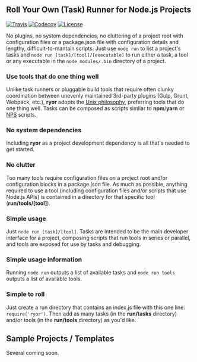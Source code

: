 ## Roll Your Own (Task) Runner for Node.js Projects

[![Travis](https://img.shields.io/travis/ryor-org/ryor.svg)](https://travis-ci.org/ryor-org/ryor/branches)
[![Codecov](https://img.shields.io/codecov/c/github/ryor-org/ryor/v0.0.56.svg)](https://codecov.io/gh/ryor-org/ryor/branch/v0.0.56)
[![License](https://img.shields.io/github/license/ryor-org/ryor.svg)](https://github.com/ryor-org/ryor/blob/master/LICENSE)

No plugins, no system dependencies, no cluttering of a project root with configuration files or a package.json file with configuration details and lengthy, difficult-to-mantain scripts. Just use `node run` to list a project's tasks and `node run [task]/[tool]/[executable]` to run either a task, a tool or any executable in the `node_modules/.bin` directory of a project.

### Use tools that do one thing well

Unlike task runners or pluggable build tools that require often clunky coordination between unevenly maintained 3rd-party plugins (Gulp, Grunt, Webpack, etc.), **ryor** adopts the [Unix philosophy](https://en.wikipedia.org/wiki/Unix_philosophy), preferring tools that do one thing well. Tasks can be composed as scripts similar to **npm**/**yarn** or [NPS](https://www.npmjs.com/package/nps) scripts.

### No system dependencies

Including **ryor** as a project development dependency is all that's needed to get started.

### No clutter

Too many tools require configuration files on a project root and/or configuration blocks in a package.json file.  As much as possible, anything required to use a tool (including configuration files and/or scripts that use Node.js APIs) is contained in a directory for that specific tool (**run/tools/[tool]**).

### Simple usage

Just `node run [task]/[tool]`.  Tasks are intended to be the main developer interface for a project, composing scripts that run tools in series or parallel, and tools are exposed for use by tasks and debugging.

### Simple usage information

Running `node run` outputs a list of available tasks and `node run tools` outputs a list of available tools.

### Simple to roll

Just create a run directory that contains an index.js file with this one line: `require('ryor')`.  Then add as many tasks (in the **run/tasks** directory) and/or tools (in the **run/tools** directory) as you'd like.

## Sample Projects / Templates

Several coming soon.
